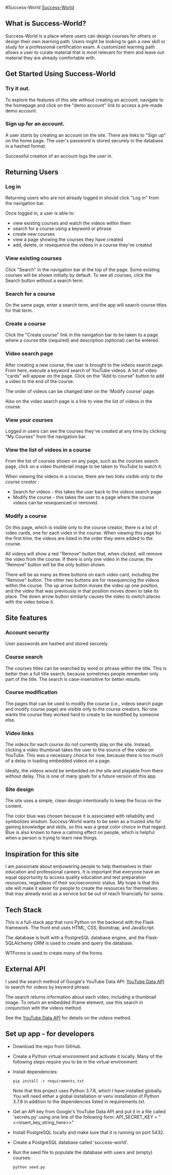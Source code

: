 #Success-World
[Success-World](https://access-academy.herokuapp.com/)

## What is Success-World?

Success-World is a place where users can design courses for others or design their own learning path.  Users might be looking to gain a new skill or study for a professional certification exam. A customized learning path allows a user to curate material that is most relevant for them and leave out material they are already comfortable with.

## Get Started Using Success-World

### Try it out.
To explore the features of this site without creating an account, navigate to the homepage and click on the "demo account" link to access a pre-made demo account.
### Sign up for an account.
A user starts by creating an account on the site. There are links to "Sign up" on the home page. The user's password is stored securely in the database in a hashed format. 

Successful creation of an account logs the user in.  

## Returning Users

### Log in

Returning users who are not already logged in should click "Log in" from the navigation bar. 

Once logged in, a user is able to:
* view existing courses and watch the videos within them
* search for a course using a keyword or phrase
* create new courses
* view a page showing the courses they have created
* add, delete, or resequence the videos in a course they've created

### View existing courses
Click "Search" in the navigation bar at the top of the page. Some existing courses will be shown initially by default. 
To see all courses, click the Search button without a search term.

### Search for a course
On the same page, enter a search term, and the app will search course titles for that term.
### Create a course

Click the "Create course" link in the navigation bar to be taken to a page where a course title (required) and description (optional) can be entered.

### Video search page

After creating a new course, the user is brought to the videos search page. From here, execute a keyword search of YouTube videos. A list of video "cards" will appear on the page. Click on the "Add to course" button to add a video to the end of the course. 

The order of videos can be changed later on the 'Modify course' page.

Also on the video search page is a link to view the list of videos in the course. 
### View your courses

Logged in users can see the courses they've created at any time by clicking "My Courses" from the navigation bar.

### View the list of videos in a course

From the list of courses shown on any page, such as the courses search page, click on a video thumbnail image to be taken to YouTube to watch it.

When viewing the videos in a course, there are two links _visible only to the course creator_ :
* Search for videos - this takes the user back to the videos search page
* Modify the course - this takes the user to a page where the course videos can be resequenced or removed.

### Modify a course

On this page, which is visible only to the course creator, there is a list of video cards, one for each video in the course.  When viewing this page for the first time, the videos are listed in the order they were added to the course.

All videos will show a red "Remove" button that, when clicked, will remove the video from the course. If there is only one video in the course, the "Remove" button will be the only button shown.

There will be as many as three buttons on each video card, including the "Remove" button. The other two buttons are for resequencing the videos within the course. The up arrow button moves the video up one position, and the video that was previously in that position moves down to take its place. The down arrow button similarly causes the video to switch places with the video below it.

## Site features

### Account security

User passwords are hashed and stored securely. 
### Course search

The courses titles can be searched by word or phrase within the title. This is better than a full title search, because sometimes people remember only part of the title. The search is case-insensitive for better results.
### Course modification

The pages that can be used to modify the course (i.e., videos search page and modify course page) are visible only to the course creators. No one wants the course they worked hard to create to be modified by someone else.

### Video links 

The videos for each course do not currently play on the site. Instead, clicking a video thumbnail takes the user to the source of the video on YouTube. This was a necessary choice for now, because there is too much of a delay in loading embedded videos on a page.

Ideally, the videos would be embedded on the site and playable from there without delay. This is one of many goals for a future version of this app.
### Site design
The site uses a simple, clean design intentionally to keep the focus on the content.

The color blue was chosen because it is associated with reliability and symbolizes wisdom. Success-World wants to be seen as a trusted site for gaining knowledge and skills, so this was a great color choice in that regard. Blue is also known to have a calming effect on people, which is helpful when a person is trying to learn new things.

## Inspiration for this site

I am passionate about empowering people to help themselves in their education and professional careers. It is important that everyone have an equal opportunity to access quality education and test preparation resources, regardless of their socioeconomic status.  My hope is that this site will make it easier for people to create the resources for themselves that may already exist as a service but be out of reach financially for some.

## Tech Stack

This is a full-stack app that runs Python on the backend with the Flask framework. The front end uses HTML, CSS, Bootstrap, and JavaScript.

The database is built with a PostgreSQL database engine, and the Flask-SQLAlchemy ORM is used to create and query the database. 

WTForms is used to create many of the forms.
## External API
I used the search method of Google's YouTube Data API: [YouTube Data API](https://developers.google.com/youtube/v3/search) to search for videos by keyword phrase.

The search returns information about each video, including a thumbnail image.  To return an embedded iframe element, use this search in conjunction with the videos method. 

See the [YouTube Data API](https://developers.google.com/youtube/v3/search) for details on the videos method.

## Set up app - for developers

* Download the repo from GitHub.

* Create a Python virtual environment and activate it locally. Many of the following steps require you to be in the virtual environment.

* Install dependencies:
  ```
  pip install -r requirements.txt
  ```
  Note that this project uses Python 3.7.8, which I have installed globally. You will need either a global installation or venv installation of Python 3.7.8 in addition to the dependencies listed in requirements.txt.

* Get an API key from Google's YouTube Data API and put it in a file called 'secrets.py' using one line of the following form:
API_SECRET_KEY = "<<insert_key_string_here>>"

* Install PostgreSQL locally and make sure that it is running on port 5432.

* Create a PostgreSQL database called 'success-world'.

* Run the seed file to populate the database with users and (empty) courses:
  ```
  python seed.py 
  ```       

